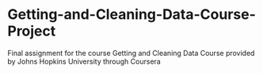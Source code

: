 # Getting-and-Cleaning-Data-Course-Project
Final assignment for the course Getting and Cleaning Data Course provided by Johns Hopkins University through Coursera
